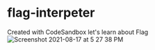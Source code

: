 # flag-interpeter

Created with CodeSandbox
let's learn about Flag 
![Screenshot 2021-08-17 at 5 27 38 PM](https://user-images.githubusercontent.com/86908853/129721755-f1814177-e161-4271-a239-97e2b73e4b89.png)

